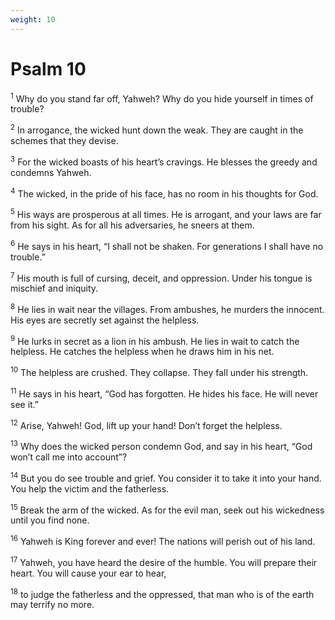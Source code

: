 ```yaml
---
weight: 10
---
```


# Psalm 10

<sup>1</sup> Why do you stand far off, Yahweh? Why do you hide yourself in times of trouble? 

<sup>2</sup> In arrogance, the wicked hunt down the weak. They are caught in the schemes that they devise. 

<sup>3</sup> For the wicked boasts of his heart’s cravings. He blesses the greedy and condemns Yahweh. 

<sup>4</sup> The wicked, in the pride of his face, has no room in his thoughts for God. 

<sup>5</sup> His ways are prosperous at all times. He is arrogant, and your laws are far from his sight. As for all his adversaries, he sneers at them. 

<sup>6</sup> He says in his heart, “I shall not be shaken. For generations I shall have no trouble.” 

<sup>7</sup> His mouth is full of cursing, deceit, and oppression. Under his tongue is mischief and iniquity. 

<sup>8</sup> He lies in wait near the villages. From ambushes, he murders the innocent. His eyes are secretly set against the helpless. 

<sup>9</sup> He lurks in secret as a lion in his ambush. He lies in wait to catch the helpless. He catches the helpless when he draws him in his net. 

<sup>10</sup> The helpless are crushed. They collapse. They fall under his strength. 

<sup>11</sup> He says in his heart, “God has forgotten. He hides his face. He will never see it.” 

<sup>12</sup> Arise, Yahweh! God, lift up your hand! Don’t forget the helpless. 

<sup>13</sup> Why does the wicked person condemn God, and say in his heart, “God won’t call me into account”? 

<sup>14</sup> But you do see trouble and grief. You consider it to take it into your hand. You help the victim and the fatherless. 

<sup>15</sup> Break the arm of the wicked. As for the evil man, seek out his wickedness until you find none. 

<sup>16</sup> Yahweh is King forever and ever! The nations will perish out of his land. 

<sup>17</sup> Yahweh, you have heard the desire of the humble. You will prepare their heart. You will cause your ear to hear, 

<sup>18</sup> to judge the fatherless and the oppressed, that man who is of the earth may terrify no more. 


